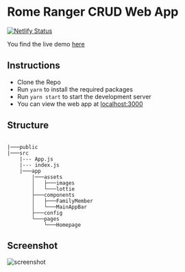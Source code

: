 # Rome Ranger CRUD Web App

[![Netlify Status](https://api.netlify.com/api/v1/badges/29552387-f225-4a2f-b10f-c415bd119133/deploy-status)](https://app.netlify.com/sites/romerangergo-internship-test/deploys)

You find the live demo [here](https://romerangergo-internship-test.netlify.com)

## Instructions
- Clone the Repo
- Run `yarn` to install the required packages
- Run `yarn start` to start the development server
- You can view the web app at [localhost:3000](http://localhost:3000)

## Structure

```console

|───public
|───src
    |--- App.js
    |--- index.js
    |───app
        |───assets
        │   ├───images
        │   └───lottie
        ├───components
        │   ├───FamilyMember
        │   └───MainAppBar
        ├───config
        └───pages
            └───Homepage
```
## Screenshot

![screenshot](https://i.postimg.cc/MKQqSBxr/romeranger.png)
